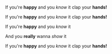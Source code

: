 If you're **happy** and you *know* it clap your **hands!**

If you're **happy** and you *know* it clap your **hands!**

If you're **happy** and you *know* it 

And you **really** wanna *show* it 

If you're **happy** and you *know* it clap your **hands!**
